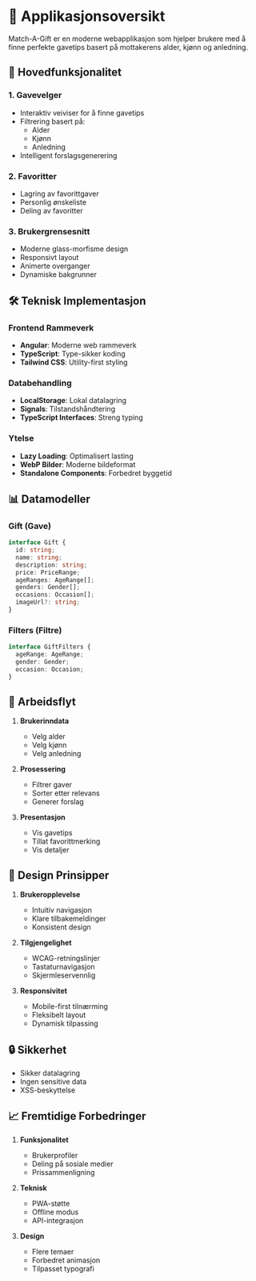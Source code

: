 # 📱 Applikasjonsoversikt

Match-A-Gift er en moderne webapplikasjon som hjelper brukere med å finne perfekte gavetips basert på mottakerens alder, kjønn og anledning.

## 🎯 Hovedfunksjonalitet

### 1. Gavevelger
- Interaktiv veiviser for å finne gavetips
- Filtrering basert på:
  - Alder
  - Kjønn
  - Anledning
- Intelligent forslagsgenerering

### 2. Favoritter
- Lagring av favorittgaver
- Personlig ønskeliste
- Deling av favoritter

### 3. Brukergrensesnitt
- Moderne glass-morfisme design
- Responsivt layout
- Animerte overganger
- Dynamiske bakgrunner

## 🛠️ Teknisk Implementasjon

### Frontend Rammeverk
- **Angular**: Moderne web rammeverk
- **TypeScript**: Type-sikker koding
- **Tailwind CSS**: Utility-first styling

### Databehandling
- **LocalStorage**: Lokal datalagring
- **Signals**: Tilstandshåndtering
- **TypeScript Interfaces**: Streng typing

### Ytelse
- **Lazy Loading**: Optimalisert lasting
- **WebP Bilder**: Moderne bildeformat
- **Standalone Components**: Forbedret byggetid

## 📊 Datamodeller

### Gift (Gave)
```typescript
interface Gift {
  id: string;
  name: string;
  description: string;
  price: PriceRange;
  ageRanges: AgeRange[];
  genders: Gender[];
  occasions: Occasion[];
  imageUrl?: string;
}
```

### Filters (Filtre)
```typescript
interface GiftFilters {
  ageRange: AgeRange;
  gender: Gender;
  occasion: Occasion;
}
```

## 🔄 Arbeidsflyt

1. **Brukerinndata**
   - Velg alder
   - Velg kjønn
   - Velg anledning

2. **Prosessering**
   - Filtrer gaver
   - Sorter etter relevans
   - Generer forslag

3. **Presentasjon**
   - Vis gavetips
   - Tillat favorittmerking
   - Vis detaljer

## 🎨 Design Prinsipper

1. **Brukeropplevelse**
   - Intuitiv navigasjon
   - Klare tilbakemeldinger
   - Konsistent design

2. **Tilgjengelighet**
   - WCAG-retningslinjer
   - Tastaturnavigasjon
   - Skjermleservennlig

3. **Responsivitet**
   - Mobile-first tilnærming
   - Fleksibelt layout
   - Dynamisk tilpassing

## 🔒 Sikkerhet

- Sikker datalagring
- Ingen sensitive data
- XSS-beskyttelse

## 📈 Fremtidige Forbedringer

1. **Funksjonalitet**
   - Brukerprofiler
   - Deling på sosiale medier
   - Prissammenligning

2. **Teknisk**
   - PWA-støtte
   - Offline modus
   - API-integrasjon

3. **Design**
   - Flere temaer
   - Forbedret animasjon
   - Tilpasset typografi